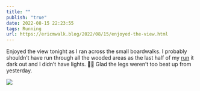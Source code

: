 ```yaml
---
title: ""
publish: "true"
date: 2022-08-15 22:23:55
tags: Running
url: https://ericmwalk.blog/2022/08/15/enjoyed-the-view.html
---
```


Enjoyed the view tonight as I ran across the small boardwalks. I probably shouldn’t have run through all the wooded areas as the last half of my [run](http://www.strava.com/activities/7645274217) it dark out and I didn’t have lights. 🤷‍♂️ Glad the legs weren’t too beat up from yesterday.

![](https://ericmwalk.blog/uploads/2022/849622d27b.jpg)